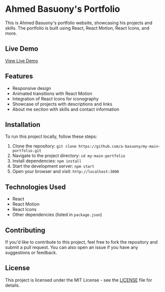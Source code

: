 # Ahmed Basuony's Portfolio

This is Ahmed Basuony's portfolio website, showcasing his projects and skills. The portfolio is built using React, React Motion, React Icons, and more.

## Live Demo

[View Live Demo](https://ahmedbasuony.netlify.app/)

## Features

- Responsive design
- Animated transitions with React Motion
- Integration of React Icons for iconography
- Showcase of projects with descriptions and links
- About me section with skills and contact information

## Installation

To run this project locally, follow these steps:

1. Clone the repository: `git clone https://github.com/a-basuony/my-main-portfolio.git`
2. Navigate to the project directory: `cd my-main-portfolio`
3. Install dependencies: `npm install`
4. Start the development server: `npm start`
5. Open your browser and visit: `http://localhost:3000`

## Technologies Used

- React
- React Motion
- React Icons
- Other dependencies (listed in `package.json`)

## Contributing

If you'd like to contribute to this project, feel free to fork the repository and submit a pull request. You can also open an issue if you have any suggestions or feedback.

## License

This project is licensed under the MIT License - see the [LICENSE](LICENSE) file for details.
